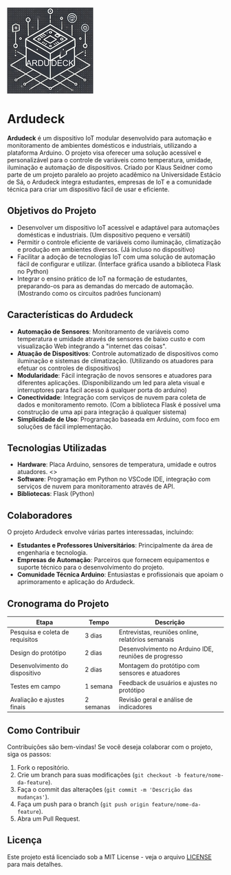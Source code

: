 ![Logo Ardudeck](https://github.com/klausseidner/ardudeck/blob/main/logo.png)


# Ardudeck

**Ardudeck** é um dispositivo IoT modular desenvolvido para automação e monitoramento de ambientes domésticos e industriais, utilizando a plataforma Arduino. O projeto visa oferecer uma solução acessível e personalizável para o controle de variáveis como temperatura, umidade, iluminação e automação de dispositivos. Criado por Klaus Seidner como parte de um projeto paralelo ao projeto acadêmico na Universidade Estácio de Sá, o Ardudeck integra estudantes, empresas de IoT e a comunidade técnica para criar um dispositivo fácil de usar e eficiente.

## Objetivos do Projeto

- Desenvolver um dispositivo IoT acessível e adaptável para automações domésticas e industriais. (Um dispositivo pequeno e versátil)
- Permitir o controle eficiente de variáveis como iluminação, climatização e produção em ambientes diversos. (Já incluso no dispositivo)
- Facilitar a adoção de tecnologias IoT com uma solução de automação fácil de configurar e utilizar. (Interface gráfica usando a biblioteca Flask no Python)
- Integrar o ensino prático de IoT na formação de estudantes, preparando-os para as demandas do mercado de automação. (Mostrando como os circuitos padrões funcionam)

## Características do Ardudeck

- **Automação de Sensores**: Monitoramento de variáveis como temperatura e umidade através de sensores de baixo custo e com visualização Web integrando a "internet das coisas".
- **Atuação de Dispositivos**: Controle automatizado de dispositivos como iluminação e sistemas de climatização. (Utilizando os atuadores para efetuar os controles de dispositivos)
- **Modularidade**: Fácil integração de novos sensores e atuadores para diferentes aplicações. (Disponibilizando um led para aleta visual e interruptores para facil acesso á qualquer porta do arduino)
- **Conectividade**: Integração com serviços de nuvem para coleta de dados e monitoramento remoto. (Com a biblioteca Flask é possivel uma construção de uma api para integração á qualquer sistema)
- **Simplicidade de Uso**: Programação baseada em Arduino, com foco em soluções de fácil implementação.

## Tecnologias Utilizadas

- **Hardware**: Placa Arduino, sensores de temperatura, umidade e outros atuadores. <<ESPECIFICAR TODOS COMPONENTES>>
- **Software**: Programação em Python no VSCode IDE, integração com serviços de nuvem para monitoramento através de API.
- **Bibliotecas**: Flask (Python)

## Colaboradores

O projeto Ardudeck envolve várias partes interessadas, incluindo:
- **Estudantes e Professores Universitários**: Principalmente da área de engenharia e tecnologia.
- **Empresas de Automação**: Parceiros que fornecem equipamentos e suporte técnico para o desenvolvimento do projeto.
- **Comunidade Técnica Arduino**: Entusiastas e profissionais que apoiam o aprimoramento e aplicação do Ardudeck.

## Cronograma do Projeto

| **Etapa**                      | **Tempo**      | **Descrição**                                                     |
| ------------------------------ | -------------- | ----------------------------------------------------------------- |
| Pesquisa e coleta de requisitos | 3 dias         | Entrevistas, reuniões online, relatórios semanais                 |
| Design do protótipo             | 2 dias         | Desenvolvimento no Arduino IDE, reuniões de progresso             |
| Desenvolvimento do dispositivo  | 2 dias       | Montagem do protótipo com sensores e atuadores                    |
| Testes em campo                 | 1 semana     | Feedback de usuários e ajustes no protótipo                       |
| Avaliação e ajustes finais      | 2 semanas    | Revisão geral e análise de indicadores                            |

## Como Contribuir

Contribuições são bem-vindas! Se você deseja colaborar com o projeto, siga os passos:

1. Fork o repositório.
2. Crie um branch para suas modificações (`git checkout -b feature/nome-da-feature`).
3. Faça o commit das alterações (`git commit -m 'Descrição das mudanças'`).
4. Faça um push para o branch (`git push origin feature/nome-da-feature`).
5. Abra um Pull Request.

## Licença

Este projeto está licenciado sob a MIT License - veja o arquivo [LICENSE](LICENSE) para mais detalhes.
